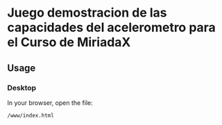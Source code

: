 # Juego demostracion de las capacidades del acelerometro para el Curso de MiriadaX

## Usage

### Desktop

In your browser, open the file:

    /www/index.html

